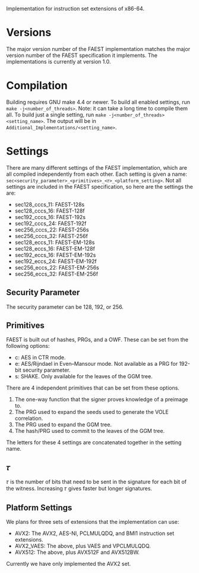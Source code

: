 Implementation for instruction set extensions of x86-64.

# Versions

The major version number of the FAEST implementation matches the major version number of the FAEST specification it implements.
The implementations is currently at version 1.0.

# Compilation

Building requires GNU make 4.4 or newer.
To build all enabled settings, run `make -j<number_of_threads>`.
Note: it can take a long time to compile them all.
To build just a single setting, run `make -j<number_of_threads> <setting_name>`.
The output will be in `Additional_Implementations/<setting_name>`.

# Settings

There are many different settings of the FAEST implementation, which are all compiled independently from each other.
Each setting is given a name: `sec<security_parameter>_<primitives>_<𝜏>_<platform_setting>`.
Not all settings are included in the FAEST specification, so here are the settings the are:

- sec128_cccs_11: FAEST-128s
- sec128_cccs_16: FAEST-128f
- sec192_cccs_16: FAEST-192s
- sec192_cccs_24: FAEST-192f
- sec256_cccs_22: FAEST-256s
- sec256_cccs_32: FAEST-256f
- sec128_eccs_11: FAEST-EM-128s
- sec128_eccs_16: FAEST-EM-128f
- sec192_eccs_16: FAEST-EM-192s
- sec192_eccs_24: FAEST-EM-192f
- sec256_eccs_22: FAEST-EM-256s
- sec256_eccs_32: FAEST-EM-256f

## Security Parameter

The security parameter can be 128, 192, or 256.

## Primitives

FAEST is built out of hashes, PRGs, and a OWF.
These can be set from the following options:
- c: AES in CTR mode.
- e: AES/Rijndael in Even–Mansour mode. Not available as a PRG for 192-bit security parameter.
- s: SHAKE. Only available for the leaves of the GGM tree.

There are 4 independent primitives that can be set from these options.
1. The one-way function that the signer proves knowledge of a preimage to.
2. The PRG used to expand the seeds used to generate the VOLE correlation.
3. The PRG used to expand the GGM tree.
4. The hash/PRG used to commit to the leaves of the GGM tree.

The letters for these 4 settings are concatenated together in the setting name.

## 𝜏

𝜏 is the number of bits that need to be sent in the signature for each bit of the witness.
Increasing 𝜏 gives faster but longer signatures.

## Platform Settings

We plans for three sets of extensions that the implementation can use:

- AVX2: The AVX2, AES-NI, PCLMULQDQ, and BMI1 instruction set extensions.
- AVX2_VAES: The above, plus VAES and VPCLMULQDQ.
- AVX512: The above, plus AVX512F and AVX512BW.

Currently we have only implemented the AVX2 set.
